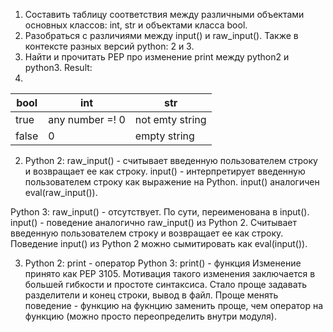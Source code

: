 1. Составить таблицу соответствия между различными объектами основных классов: int, str и объектами класса bool.
2. Разобраться с различиями между input() и raw_input(). Также в контексте разных версий python: 2 и 3.
3. Найти и прочитать PEP про изменение print между python2 и python3.
Result:
1.
| bool | int | str |
|------|-----|-----|
| true | any number =! 0 | not emty string |
|false | 0 | empty string |

2. Python 2: raw_input() - считывает введенную пользователем строку и возвращает ее как строку. input() - интерпретирует введенную пользователем строку как выражение на Python. input() аналогичен eval(raw_input()).

Python 3: raw_input() - отсутствует. По сути, переименована в input(). input() - поведение аналогично raw_input() из Python 2. Cчитывает введенную пользователем строку и возвращает ее как строку. Поведение input() из Python 2 можно сымитировать как eval(input()).

3. Python 2: print - оператор Python 3: print() - функция Изменение принято как PEP 3105. Мотивация такого изменения заключается в большей гибкости и простоте синтаксиса. Стало проще задавать разделители и конец строки, вывод в файл. Проще менять поведение - функцию на фукнцию заменить проще, чем оператор на функцию (можно просто переопределить внутри модуля).
